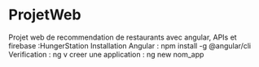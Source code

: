 # ProjetWeb
Projet web de recommendation de restaurants avec angular, APIs et firebase :HungerStation
Installation Angular : npm install -g @angular/cli
Verification : ng v
creer une application : ng new nom_app

